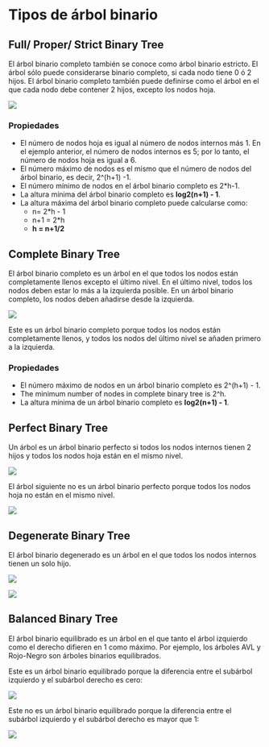 # Tipos de árbol binario

## Full/ Proper/ Strict Binary Tree

El árbol binario completo también se conoce como árbol binario estricto. El árbol sólo puede considerarse binario completo, si cada nodo tiene 0 ó 2 hijos. El árbol binario completo también puede definirse como el árbol en el que cada nodo debe contener 2 hijos, excepto los nodos hoja.

![](https://static.javatpoint.com/ds/images/types-of-binary-tree.png)

### Propiedades

- El número de nodos hoja es igual al número de nodos internos más 1. En el ejemplo anterior, el número de nodos internos es 5; por lo tanto, el número de nodos hoja es igual a 6.
- El número máximo de nodos es el mismo que el número de nodos del árbol binario, es decir, 2^(h+1) -1.
- El número mínimo de nodos en el árbol binario completo es 2*h-1.
- La altura mínima del árbol binario completo es **log2(n+1) - 1**.
- La altura máxima del árbol binario completo puede calcularse como:
    - n= 2*h - 1
    - n+1 = 2*h
    - **h = n+1/2**

## Complete Binary Tree

El árbol binario completo es un árbol en el que todos los nodos están completamente llenos excepto el último nivel. En el último nivel, todos los nodos deben estar lo más a la izquierda posible. En un árbol binario completo, los nodos deben añadirse desde la izquierda.

![](https://static.javatpoint.com/ds/images/types-of-binary-tree2.png)

Este es un árbol binario completo porque todos los nodos están completamente llenos, y todos los nodos del último nivel se añaden primero a la izquierda.

### Propiedades

- El número máximo de nodos en un árbol binario completo es 2^(h+1) - 1.
- The minimum number of nodes in complete binary tree is 2^h.
- La altura mínima de un árbol binario completo es **log2(n+1) - 1**.

## Perfect Binary Tree

Un árbol es un árbol binario perfecto si todos los nodos internos tienen 2 hijos y todos los nodos hoja están en el mismo nivel.

![](https://static.javatpoint.com/ds/images/types-of-binary-tree3.png)

El árbol siguiente no es un árbol binario perfecto porque todos los nodos hoja no están en el mismo nivel.

![](https://static.javatpoint.com/ds/images/types-of-binary-tree4.png)

## Degenerate Binary Tree

El árbol binario degenerado es un árbol en el que todos los nodos internos tienen un solo hijo.

![](https://static.javatpoint.com/ds/images/types-of-binary-tree5.png)

![](https://static.javatpoint.com/ds/images/types-of-binary-tree6.png)

## Balanced Binary Tree

El árbol binario equilibrado es un árbol en el que tanto el árbol izquierdo como el derecho difieren en 1 como máximo. Por ejemplo, los árboles AVL y Rojo-Negro son árboles binarios equilibrados.

Este es un árbol binario equilibrado porque la diferencia entre el subárbol izquierdo y el subárbol derecho es cero:

![](https://static.javatpoint.com/ds/images/types-of-binary-tree7.png)

Este no es un árbol binario equilibrado porque la diferencia entre el subárbol izquierdo y el subárbol derecho es mayor que 1:

![](https://static.javatpoint.com/ds/images/types-of-binary-tree8.png)